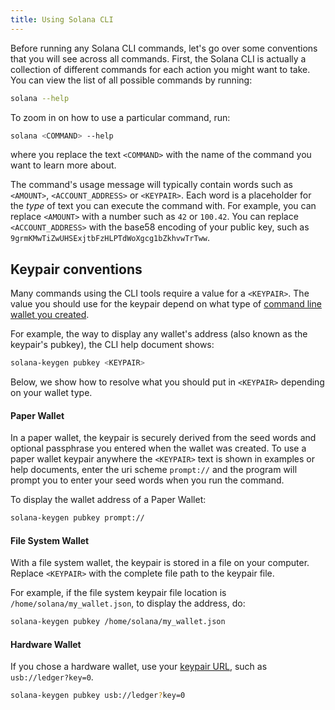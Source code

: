 ```yaml
---
title: Using Solana CLI
---
```


Before running any Solana CLI commands, let's go over some conventions that
you will see across all commands. First, the Solana CLI is actually a collection
of different commands for each action you might want to take. You can view the list
of all possible commands by running:

```bash
solana --help
```

To zoom in on how to use a particular command, run:

```bash
solana <COMMAND> --help
```

where you replace the text `<COMMAND>` with the name of the command you want
to learn more about.

The command's usage message will typically contain words such as `<AMOUNT>`,
`<ACCOUNT_ADDRESS>` or `<KEYPAIR>`. Each word is a placeholder for the _type_ of
text you can execute the command with. For example, you can replace `<AMOUNT>`
with a number such as `42` or `100.42`. You can replace `<ACCOUNT_ADDRESS>` with
the base58 encoding of your public key, such as
`9grmKMwTiZwUHSExjtbFzHLPTdWoXgcg1bZkhvwTrTww`.

## Keypair conventions

Many commands using the CLI tools require a value for a `<KEYPAIR>`. The value
you should use for the keypair depend on what type of
[command line wallet you created](../wallet-guide/cli.md).

For example, the way to display any wallet's address
(also known as the keypair's pubkey), the CLI help document shows:

```bash
solana-keygen pubkey <KEYPAIR>
```

Below, we show how to resolve what you should put in `<KEYPAIR>` depending
on your wallet type.

#### Paper Wallet

In a paper wallet, the keypair is securely derived from the seed words and
optional passphrase you entered when the wallet was created. To use a paper
wallet keypair anywhere the `<KEYPAIR>` text is shown in examples or help
documents, enter the uri scheme `prompt://` and the program will prompt you to
enter your seed words when you run the command.

To display the wallet address of a Paper Wallet:

```bash
solana-keygen pubkey prompt://
```

#### File System Wallet

With a file system wallet, the keypair is stored in a file on your computer.
Replace `<KEYPAIR>` with the complete file path to the keypair file.

For example, if the file system keypair file location is
`/home/solana/my_wallet.json`, to display the address, do:

```bash
solana-keygen pubkey /home/solana/my_wallet.json
```

#### Hardware Wallet

If you chose a hardware wallet, use your
[keypair URL](../wallet-guide/hardware-wallets.md#specify-a-hardware-wallet-key),
such as `usb://ledger?key=0`.

```bash
solana-keygen pubkey usb://ledger?key=0
```

